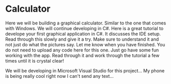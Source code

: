 # Calculator

Here we will be building a graphical calculator. Similar to the one that comes with Windows. We will continue developing in C#.
Here is a great tutorial to develope your first graphical application in C#. It discusses the IDE setup. Read through this slowly
and give it a try. Make sure to understand it and not just do what the pictures say. Let me know when you have finished. You do not
need to upload any code here for this one. Just go have some fun working with the app. Read through it and work through the tutorial
a few times until it is crystal clear!

We will be developing in Microsoft Visual Studio for this project... My phone is being really cool right now I can't send any text... 
